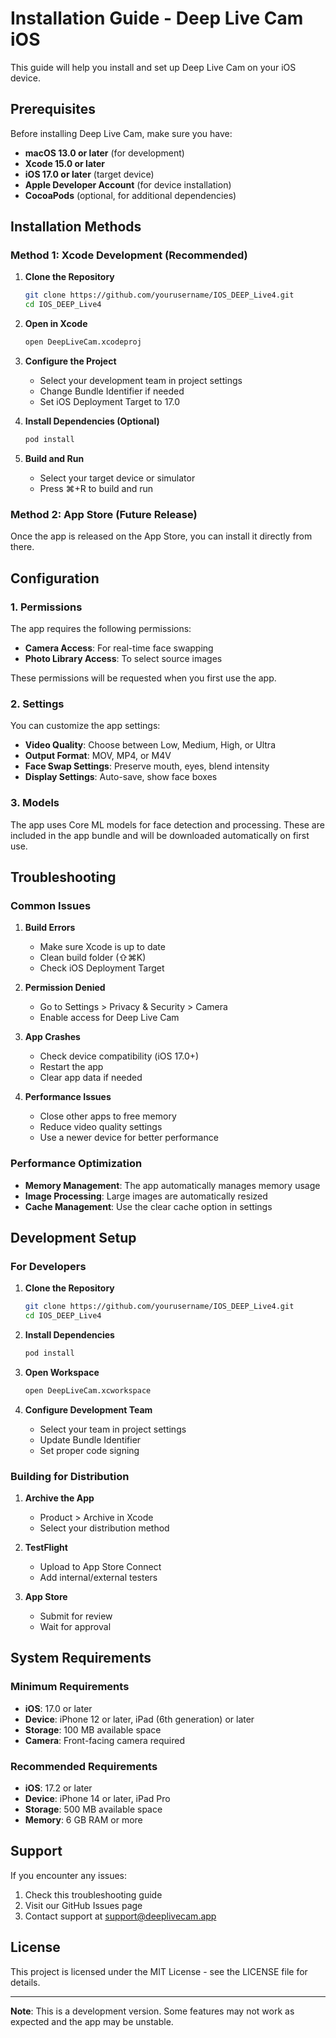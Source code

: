 # Installation Guide - Deep Live Cam iOS

This guide will help you install and set up Deep Live Cam on your iOS device.

## Prerequisites

Before installing Deep Live Cam, make sure you have:

- **macOS 13.0 or later** (for development)
- **Xcode 15.0 or later**
- **iOS 17.0 or later** (target device)
- **Apple Developer Account** (for device installation)
- **CocoaPods** (optional, for additional dependencies)

## Installation Methods

### Method 1: Xcode Development (Recommended)

1. **Clone the Repository**
   ```bash
   git clone https://github.com/yourusername/IOS_DEEP_Live4.git
   cd IOS_DEEP_Live4
   ```

2. **Open in Xcode**
   ```bash
   open DeepLiveCam.xcodeproj
   ```

3. **Configure the Project**
   - Select your development team in project settings
   - Change Bundle Identifier if needed
   - Set iOS Deployment Target to 17.0

4. **Install Dependencies (Optional)**
   ```bash
   pod install
   ```

5. **Build and Run**
   - Select your target device or simulator
   - Press ⌘+R to build and run

### Method 2: App Store (Future Release)

Once the app is released on the App Store, you can install it directly from there.

## Configuration

### 1. Permissions

The app requires the following permissions:

- **Camera Access**: For real-time face swapping
- **Photo Library Access**: To select source images

These permissions will be requested when you first use the app.

### 2. Settings

You can customize the app settings:

- **Video Quality**: Choose between Low, Medium, High, or Ultra
- **Output Format**: MOV, MP4, or M4V
- **Face Swap Settings**: Preserve mouth, eyes, blend intensity
- **Display Settings**: Auto-save, show face boxes

### 3. Models

The app uses Core ML models for face detection and processing. These are included in the app bundle and will be downloaded automatically on first use.

## Troubleshooting

### Common Issues

1. **Build Errors**
   - Make sure Xcode is up to date
   - Clean build folder (⇧⌘K)
   - Check iOS Deployment Target

2. **Permission Denied**
   - Go to Settings > Privacy & Security > Camera
   - Enable access for Deep Live Cam

3. **App Crashes**
   - Check device compatibility (iOS 17.0+)
   - Restart the app
   - Clear app data if needed

4. **Performance Issues**
   - Close other apps to free memory
   - Reduce video quality settings
   - Use a newer device for better performance

### Performance Optimization

- **Memory Management**: The app automatically manages memory usage
- **Image Processing**: Large images are automatically resized
- **Cache Management**: Use the clear cache option in settings

## Development Setup

### For Developers

1. **Clone the Repository**
   ```bash
   git clone https://github.com/yourusername/IOS_DEEP_Live4.git
   cd IOS_DEEP_Live4
   ```

2. **Install Dependencies**
   ```bash
   pod install
   ```

3. **Open Workspace**
   ```bash
   open DeepLiveCam.xcworkspace
   ```

4. **Configure Development Team**
   - Select your team in project settings
   - Update Bundle Identifier
   - Set proper code signing

### Building for Distribution

1. **Archive the App**
   - Product > Archive in Xcode
   - Select your distribution method

2. **TestFlight**
   - Upload to App Store Connect
   - Add internal/external testers

3. **App Store**
   - Submit for review
   - Wait for approval

## System Requirements

### Minimum Requirements

- **iOS**: 17.0 or later
- **Device**: iPhone 12 or later, iPad (6th generation) or later
- **Storage**: 100 MB available space
- **Camera**: Front-facing camera required

### Recommended Requirements

- **iOS**: 17.2 or later
- **Device**: iPhone 14 or later, iPad Pro
- **Storage**: 500 MB available space
- **Memory**: 6 GB RAM or more

## Support

If you encounter any issues:

1. Check this troubleshooting guide
2. Visit our GitHub Issues page
3. Contact support at support@deeplivecam.app

## License

This project is licensed under the MIT License - see the LICENSE file for details.

---

**Note**: This is a development version. Some features may not work as expected and the app may be unstable.
